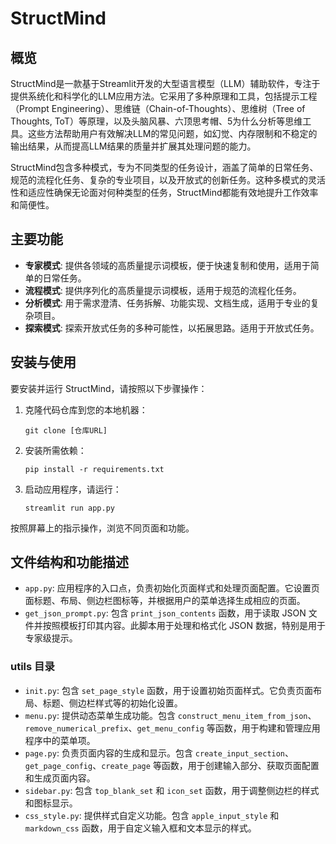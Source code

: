 # StructMind

## 概览
StructMind是一款基于Streamlit开发的大型语言模型（LLM）辅助软件，专注于提供系统化和科学化的LLM应用方法。它采用了多种原理和工具，包括提示工程（Prompt Engineering）、思维链（Chain-of-Thoughts）、思维树（Tree of Thoughts, ToT）等原理，以及头脑风暴、六顶思考帽、5为什么分析等思维工具。这些方法帮助用户有效解决LLM的常见问题，如幻觉、内存限制和不稳定的输出结果，从而提高LLM结果的质量并扩展其处理问题的能力。

StructMind包含多种模式，专为不同类型的任务设计，涵盖了简单的日常任务、规范的流程化任务、复杂的专业项目，以及开放式的创新任务。这种多模式的灵活性和适应性确保无论面对何种类型的任务，StructMind都能有效地提升工作效率和简便性。

## 主要功能
- **专家模式**: 提供各领域的高质量提示词模板，便于快速复制和使用，适用于简单的日常任务。
- **流程模式**: 提供序列化的高质量提示词模板，适用于规范的流程化任务。
- **分析模式**: 用于需求澄清、任务拆解、功能实现、文档生成，适用于专业的复杂项目。
- **探索模式**: 探索开放式任务的多种可能性，以拓展思路。适用于开放式任务。

## 安装与使用
要安装并运行 StructMind，请按照以下步骤操作：

1. 克隆代码仓库到您的本地机器：
   ```
   git clone [仓库URL]
   ```
2. 安装所需依赖：
   ```
   pip install -r requirements.txt
   ```

3. 启动应用程序，请运行：

   ```
   streamlit run app.py
   ```

按照屏幕上的指示操作，浏览不同页面和功能。

## 文件结构和功能描述
- `app.py`: 应用程序的入口点，负责初始化页面样式和处理页面配置。它设置页面标题、布局、侧边栏图标等，并根据用户的菜单选择生成相应的页面。
- `get_json_prompt.py`: 包含 `print_json_contents` 函数，用于读取 JSON 文件并按照模板打印其内容。此脚本用于处理和格式化 JSON 数据，特别是用于专家级提示。

### utils 目录
- `init.py`: 包含 `set_page_style` 函数，用于设置初始页面样式。它负责页面布局、标题、侧边栏样式等的初始化设置。
- `menu.py`: 提供动态菜单生成功能。包含 `construct_menu_item_from_json`、`remove_numerical_prefix`、`get_menu_config` 等函数，用于构建和管理应用程序中的菜单项。
- `page.py`: 负责页面内容的生成和显示。包含 `create_input_section`、`get_page_config`、`create_page` 等函数，用于创建输入部分、获取页面配置和生成页面内容。
- `sidebar.py`: 包含 `top_blank_set` 和 `icon_set` 函数，用于调整侧边栏的样式和图标显示。
- `css_style.py`: 提供样式自定义功能。包含 `apple_input_style` 和 `markdown_css` 函数，用于自定义输入框和文本显示的样式。


